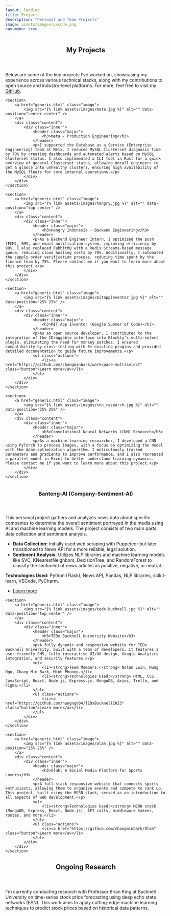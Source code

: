 ```yaml
---
layout: landing
title: Projects
description: "Personal and Team Projects"
image: assets/images/vscode.png
nav-menu: true
---
```


<!-- Main -->
<div id="main">

<!-- One -->
<section id="one">
	<div class="inner">
		<header class="major">
			<h2>My Projects</h2>
		</header>
		<p>Below are some of the key projects I’ve worked on, showcasing my experience across various technical stacks, along with my contributions to open source and industry-level platforms. For more, feel free to visit my <a href="https://github.com/changminbark" target="_blank">GitHub</a>.</p>
	</div>
</section>

<!-- Two -->
<section id="two" class="spotlights">

	<section>
    	<a href="generic.html" class="image">
    		<img src="{% link assets/images/meta.jpg %}" alt="" data-position="center center" />
    	</a>
    	<div class="content">
    		<div class="inner">
    			<header class="major">
    				<h3>Meta - Production Engineering</h3>
    			</header>
    			<p>I supported the Database as a Service (Enterprise Engineering) team at Meta. I reduced MySQL Clusterset diagnosis time by 70% by creating dashboards and automated alerts based on MySQL Clusterset status. I also implemented a CLI tool in Rust for a quick overview of general Clusterset status, allowing oncall engineers to get a glance into unhealthy clusters, ensuring high availability of the MySQL fleets for core internal operations.</p>
    		</div>
    	</div>
    </section>

    <section>
    	<a href="generic.html" class="image">
    		<img src="{% link assets/images/hangry.jpg %}" alt="" data-position="top center" />
    	</a>
    	<div class="content">
    		<div class="inner">
    			<header class="major">
    				<h3>Hangry Indonesia - Backend Engineering</h3>
    			</header>
    			<p>As a Backend Engineer Intern, I optimized the push (FCM), SMS, and email notification system, improving efficiency by 90%. I also replaced RabbitMQ with a Redis Streams-based message queue, reducing cloud hosting costs by 70%. Additionally, I automated the supply order verification process, reducing time spent by the finance team by 75%. Please contact me if you want to learn more about this project.</p>
    		</div>
    	</div>
    </section>

    <section>
    	<a href="generic.html" class="image">
    		<img src="{% link assets/images/mitappinventor.jpg %}" alt="" data-position="25% 25%" />
    	</a>
    	<div class="content">
    		<div class="inner">
    			<header class="major">
    				<h3>MIT App Inventor (Google Summer of Code)</h3>
    			</header>
    			<p>As an open source developer, I contributed to the integration of the IDraggable interface into Blockly’s multi-select plugin, eliminating the need for monkey patches. I ensured compatibility by cross-testing with 6+ existing plugins and provided detailed documentation to guide future improvements.</p>
    			<ul class="actions">
    				<li><a href="https://github.com/changminbark/workspace-multiselect" class="button">Learn more</a></li>
    			</ul>
    		</div>
    	</div>
    </section>

    <section>
    	<a href="generic.html" class="image">
    		<img src="{% link assets/images/cnn_research.jpg %}" alt="" data-position="25% 25%" />
    	</a>
    	<div class="content">
    		<div class="inner">
    			<header class="major">
    				<h3>Convolutional Neural Networks (CNN) Research</h3>
    			</header>
    			<p>As a machine learning researcher, I developed a CNN using PyTorch to process images, with a focus on optimizing the model with the Adam optimization algorithm. I meticulously tracked parameters and gradients to improve performance, and I also recreated a parallel model in Excel to better understand training dynamics. Please contact me if you want to learn more about this project.</p>
    		</div>
    	</div>
    </section>

</section>

<!-- Personal Projects -->
<section id="personal-projects" class="spotlights">
	<section>
		<a href="generic.html" class="image">
			<img src="{% link assets/images/banteng-ai.jpg %}" alt="" data-position="center center" />
		</a>
		<div class="content">
			<div class="inner">
				<header class="major">
					<h3>Banteng-AI (Company-Sentiment-AI)</h3>
				</header>
				<p>This personal project gathers and analyzes news data about specific companies to determine the overall sentiment portrayed in the media using AI and machine learning models. The project consists of two main parts: data collection and sentiment analysis.</p>
				<ul>
					<li><strong>Data Collection:</strong> Initially used web scraping with Puppeteer but later transitioned to News API for a more reliable, legal solution.</li>
					<li><strong>Sentiment Analysis:</strong> Utilizes NLP libraries and machine learning models like SVC, KNearestNeighbors, DecisionTree, and RandomForest to classify the sentiment of news articles as positive, negative, or neutral.</li>
				</ul>
				<p><strong>Technologies Used:</strong> Python (Flask), News API, Pandas, NLP libraries, scikit-learn, VSCode, PyCharm.</p>
				<ul class="actions">
					<li><a href="https://github.com/changminbark/banteng-ai" class="button">Learn more</a></li>
				</ul>
			</div>
		</div>
	</section>

    <section>
    	<a href="generic.html" class="image">
    		<img src="{% link assets/images/tedx-bucknell.jpg %}" alt="" data-position="top center" />
    	</a>
    	<div class="content">
    		<div class="inner">
    			<header class="major">
    				<h3>TEDx Bucknell University Website</h3>
    			</header>
    			<p>A fully dynamic and responsive website for TEDx Bucknell University, built with a team of developers. It features a user-friendly CMS, fully interactive UI/UX design, Google Analytics integration, and security features.</p>
    			<ul>
    				<li><strong>Team Members:</strong> Nolan Lwin, Hung Ngo, Chang Min Bark, Minh Phuong.</li>
    				<li><strong>Technologies Used:</strong> HTML, CSS, JavaScript, React, Node.js, Express.js, MongoDB, Axios, Trello, and Figma.</li>
    			</ul>
    			<ul class="actions">
    				<li><a href="https://github.com/hungngo04/TEDxBucknell2023" class="button">Learn more</a></li>
    			</ul>
    		</div>
    	</div>
    </section>

    <section>
    	<a href="generic.html" class="image">
    		<img src="{% link assets/images/olah.jpg %}" alt="" data-position="25% 25%" />
    	</a>
    	<div class="content">
    		<div class="inner">
    			<header class="major">
    				<h3>Olah: A Social Media Platform for Sports Lovers</h3>
    			</header>
    			<p>A full-stack responsive website that connects sports enthusiasts, allowing them to organize events and compete to rank up. This project, built using the MERN stack, served as an introduction to all aspects of web development.</p>
    			<ul>
    				<li><strong>Technologies Used:</strong> MERN stack (MongoDB, Express, React, Node.js), API calls, middleware tokens, routes, and more.</li>
    			</ul>
    			<ul class="actions">
    				<li><a href="https://github.com/changminbark/Olah" class="button">Learn more</a></li>
    			</ul>
    		</div>
    	</div>
    </section>

</section>

<!-- Three -->
<section id="three">
	<div class="inner">
		<header class="major">
			<h2>Ongoing Research</h2>
		</header>
		<p>I'm currently conducting research with Professor Brian King at Bucknell University on time-series stock price forecasting using deep echo state networks (ESN). This work aims to apply cutting-edge machine learning techniques to predict stock prices based on historical data patterns.</p>
	</div>
</section>

</div>
